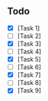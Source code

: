 ## Todo

- [x] [Task 1]
- [ ] [Task 2]
- [x] [Task 3]
- [ ] [Task 4]
- [x] [Task 5]
- [ ] [Task 6]
- [x] [Task 7]
- [ ] [Task 8]
- [x] [Task 9]